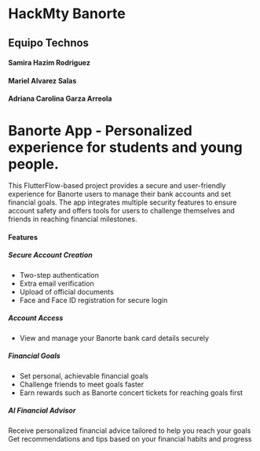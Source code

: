 # HackMty Banorte
## Equipo Technos
#### Samira Hazim Rodriguez
#### Mariel Alvarez Salas
#### Adriana Carolina Garza Arreola

# Banorte App - Personalized experience for students and young people.
This FlutterFlow-based project provides a secure and user-friendly experience for Banorte users to manage their bank accounts and set financial goals. The app integrates multiple security features to ensure account safety and offers tools for users to challenge themselves and friends in reaching financial milestones.

#### Features
##### Secure Account Creation
- Two-step authentication
- Extra email verification
- Upload of official documents
- Face and Face ID registration for secure login
  
##### Account Access
- View and manage your Banorte bank card details securely

##### Financial Goals
- Set personal, achievable financial goals
- Challenge friends to meet goals faster
- Earn rewards such as Banorte concert tickets for reaching goals first
  
##### AI Financial Advisor
Receive personalized financial advice tailored to help you reach your goals
Get recommendations and tips based on your financial habits and progress

